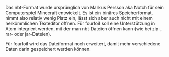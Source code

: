 Das nbt-Format wurde ursprünglich von Markus Persson aka Notch für sein Computerspiel Minecraft entwickelt.
Es ist ein binäres Speicherformat, nimmt also relativ wenig Platz ein, lässt sich aber auch nicht mit einem
herkömmlichen Texteditor öffnen.
Für fourfoil soll eine Unterstützung in Atom integriert werden, mit der man nbt-Dateien öffnen kann (wie
bei zip-, rar- oder jar-Dateien).

Für fourfoil wird das Dateiformat noch erweitert, damit mehr verschiedene Daten darin gespeichert werden können.
